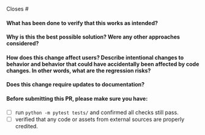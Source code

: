 <!-- 
Closed which issue, if no, open one.
-->

Closes #

<!-- 
Thank you for contributing to Hysia!
-->

#### What has been done to verify that this works as intended?

#### Why is this the best possible solution? Were any other approaches considered?

#### How does this change affect users? Describe intentional changes to behavior and behavior that could have accidentally been affected by code changes. In other words, what are the regression risks?

#### Does this change require updates to documentation?

#### Before submitting this PR, please make sure you have:

- [ ] run `python -m pytest tests/` and confirmed all checks still pass.
- [ ] verified that any code or assets from external sources are properly credited.